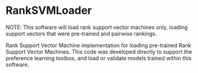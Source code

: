 # RankSVMLoader

NOTE: This software will load rank support vector machines only, loading support vectors that were pre-trained and pairwise rankings.

Rank Support Vector Machine implementation for loading pre-trained Rank Support Vector Machines. This code was developed directly to support the preference learning toolbox, and load or validate models trained within this software.
